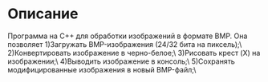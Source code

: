 # Описание
Программа на C++ для обработки изображений в формате BMP. Она позволяет 1)Загружать BMP-изображения (24/32 бита на пиксель);\ 2)Конвертировать изображение в черно-белое;\ 3)Рисовать крест (X) на изображении;\ 4)Выводить изображение в консоль;\ 5)Сохранять модифицированные изображения в новый BMP-файл;\
